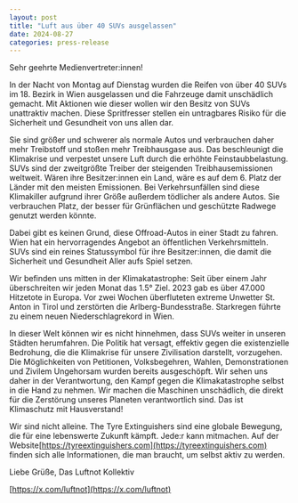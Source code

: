 ```yaml
---
layout: post
title: "Luft aus über 40 SUVs ausgelassen"
date: 2024-08-27
categories: press-release
---
```

Sehr geehrte Medienvertreter:innen!

In der Nacht von Montag auf Dienstag wurden die Reifen von über 40 SUVs im 18. Bezirk in Wien ausgelassen und die Fahrzeuge damit unschädlich gemacht. Mit Aktionen wie dieser wollen wir den Besitz von SUVs unattraktiv machen. Diese Spritfresser stellen ein untragbares Risiko für die Sicherheit und Gesundheit von uns allen dar.

Sie sind größer und schwerer als normale Autos und verbrauchen daher mehr Treibstoff und stoßen mehr Treibhausgase aus. Das beschleunigt die Klimakrise und verpestet unsere Luft durch die erhöhte Feinstaubbelastung. SUVs sind der zweitgrößte Treiber der steigenden Treibhausemissionen weltweit. Wären ihre Besitzer:innen ein Land, wäre es auf dem 6. Platz der Länder mit den meisten Emissionen. Bei Verkehrsunfällen sind diese Klimakiller aufgrund ihrer Größe außerdem tödlicher als andere Autos. Sie verbrauchen Platz, der besser für Grünflächen und geschützte Radwege genutzt werden könnte.

Dabei gibt es keinen Grund, diese Offroad-Autos in einer Stadt zu fahren. Wien hat ein hervorragendes Angebot an öffentlichen Verkehrsmitteln. SUVs sind ein reines Statussymbol für ihre Besitzer:innen, die damit die Sicherheit und Gesundheit Aller aufs Spiel setzen.

Wir befinden uns mitten in der Klimakatastrophe: Seit über einem Jahr überschreiten wir jeden Monat das 1.5° Ziel. 2023 gab es über 47.000 Hitzetote in Europa. Vor zwei Wochen überfluteten extreme Unwetter St. Anton in Tirol und zerstörten die Arlberg-Bundesstraße. Starkregen führte zu einem neuen Niederschlagrekord in Wien.

In dieser Welt können wir es nicht hinnehmen, dass SUVs weiter in unseren Städten herumfahren. Die Politik hat versagt, effektiv gegen die existenzielle Bedrohung, die die Klimakrise für unsere Zivilisation darstellt, vorzugehen. Die Möglichkeiten von Petitionen, Volksbegehren, Wahlen, Demonstrationen und Zivilem Ungehorsam wurden bereits ausgeschöpft. Wir sehen uns daher in der Verantwortung, den Kampf gegen die Klimakatastrophe selbst in die Hand zu nehmen. Wir machen die Maschinen unschädlich, die direkt für die Zerstörung unseres Planeten verantwortlich sind. Das ist Klimaschutz mit Hausverstand!

Wir sind nicht alleine. The Tyre Extinguishers sind eine globale Bewegung, die für eine lebenswerte Zukunft kämpft. Jede:r kann mitmachen. Auf der Website[https://tyreextinguishers.com](https://tyreextinguishers.com) finden sich alle Informationen, die man braucht, um selbst aktiv zu werden.


Liebe Grüße,
Das Luftnot Kollektiv

[https://x.com/luftnot](https://x.com/luftnot)